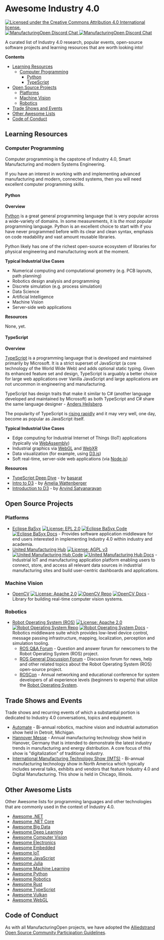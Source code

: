# Awesome Industry 4.0

<a href="https://creativecommons.org/licenses/by/4.0/">
    <img src="https://img.shields.io/github/license/MfgOpen/awesome-industry4.0.svg" alt="Licensed under the Creative Commons Attribution 4.0 International license." />
</a>
<a href="https://discord.gg/ssvcVNJ">
    <img src="https://img.shields.io/discord/677517706940907521.svg" alt="ManufacturingOpen Discord Chat" />
</a>
<a href="https://discord.gg/ssvcVNJ">
    <img src="https://img.shields.io/badge/Join%20Our-Chat%20Server-red" alt="ManufacturingOpen Discord Chat" />
</a>

A curated list of Industry 4.0 research, popular events, open-source software projects and learning resources that are worth looking into!

<!-- START doctoc generated TOC please keep comment here to allow auto update -->
<!-- DON'T EDIT THIS SECTION, INSTEAD RE-RUN doctoc TO UPDATE -->
**Contents**

- [Learning Resources](#learning-resources)
  - [Computer Programming](#computer-programming)
    - [Python](#python)
    - [TypeScript](#typescript)
- [Open Source Projects](#open-source-projects)
  - [Platforms](#platforms)
  - [Machine Vision](#machine-vision)
  - [Robotics](#robotics)
- [Trade Shows and Events](#trade-shows-and-events)
- [Other Awesome Lists](#other-awesome-lists)
- [Code of Conduct](#code-of-conduct)

<!-- END doctoc generated TOC please keep comment here to allow auto update -->

## Learning Resources

### Computer Programming

Computer programming is the capstone of Industry 4.0, Smart Manufacturing and modern Systems Engineering.

If you have an interest in working with and implementing advanced manufacturing and modern, connected systems, then you will need excellent computer programming skills.

#### Python

**Overview**

[Python](https://www.python.org/) is a great general programming language that is very popular across a wide-variety of
domains. In some measurements, it is _the_ most popular programming language. Python is an excellent choice to start
with if you have never programmed before with its clear and clean syntax, emphasis on code readability and vast amount
reusable libraries.

Python likely has one of the richest open-source ecosystem of libraries for physical engineering and manufacturing work
at the moment.

**Typical Industrial Use Cases**

* Numerical computing and computational geometry (e.g. PCB layouts, path planning)
* Robotics design analysis and programming
* Discrete simulation (e.g. process simulation)
* Data Science
* Artificial Intelligence
* Machine Vision
* Server-side web applications

**Resources**

None, yet.

#### TypeScript

**Overview**

[TypeScript](https://www.typescriptlang.org/) is a programming language that is developed and maintained primarily by
Microsoft. It is a strict superset of JavaScript (a core technology of the World Wide Web) and adds optional static
typing. Given its enhanced feature set and design, TypeScript is arguably a better choice for large web applications
over Vanilla JavaScript and large applications are not uncommon in engineering and manufacturing.

TypeScript has design traits that make it similar to C# (another language developed and maintained by Microsoft) as both
TypeScript and C# share the same language designer - [Anders Hejlsberg](https://en.wikipedia.org/wiki/Anders_Hejlsberg).

The popularity of TypeScript is
[rising rapidly](https://www.techrepublic.com/article/10-most-popular-programming-languages-rise-of-typescript/) and it
may very well, one day, become as popular as JavaScript itself.

**Typical Industrial Use Cases**

* Edge computing for Industrial Internet of Things (IIoT) applications (typically via [WebAssembly](https://webassembly.org/))
* Industrial graphics via [WebGL](https://developer.mozilla.org/en-US/docs/Web/API/WebGL_API) and [WebXR](https://blog.mozvr.com/tag/webxr/)
* Data visualization (for example, using [D3.js](https://d3js.org/))
* Soft real-time, server-side web applications (via [Node.js](https://nodejs.org/en/))

**Resources**

* [TypeScript Deep Dive](https://basarat.gitbook.io/typescript/) - by [basarat](https://twitter.com/basarat)
* [Intro to D3](https://wattenberger.com/blog/d3#intro) - by [Amelia Wattenberger](https://twitter.com/wattenberger)
* [Introduction to D3](https://observablehq.com/@mitvis/introduction-to-d3) - by [Arvind Satyanarayan](https://twitter.com/arvindsatya1)

## Open Source Projects

### Platforms

* [Eclipse BaSyx](https://www.eclipse.org/basyx/) [![License: EPL 2.0](https://img.shields.io/badge/License-EPL%202.0-brightgreen.svg)](https://spdx.org/licenses/EPL-2.0.html) [![Eclipse BaSyx Code](https://img.shields.io/badge/Link%20to-Code-red)](https://git.eclipse.org/r/plugins/gitiles/basyx/basyx) [![Eclipse BaSyx Docs](https://img.shields.io/badge/Link%20to-Docs-blue)](https://wiki.eclipse.org/BaSyx) - Provides software application middleware for end users interested in implementing Industry 4.0 within industry and academia.
* [United Manufacturing Hub](https://www.umh.app/) [![License: AGPL v3](https://img.shields.io/badge/License-AGPL%20v3-blue.svg)](https://www.gnu.org/licenses/agpl-3.0) [![United Manufacturing Hub Code](https://img.shields.io/badge/Link%20to-Code-red)](https://github.com/united-manufacturing-hub/united-manufacturing-hub) [![United Manufacturing Hub Docs](https://img.shields.io/badge/Link%20to-Docs-blue)](https://docs.umh.app/docs/) - Industrial IoT and manufacturing application platform enabling users to connect, store, and access all relevant data sources in industrial manufacturing sites and build user-centric dashboards and applications.

### Machine Vision

* [OpenCV](https://opencv.org/) [![License: Apache 2.0](https://img.shields.io/badge/License-Apache%202.0-yellow.svg)](https://www.apache.org/licenses/LICENSE-2.0) [![OpenCV Repo](https://img.shields.io/badge/Link%20to-Code-red)](https://github.com/opencv/opencv) [![OpenCV Docs](https://img.shields.io/badge/Link%20to-Docs-blue)](https://docs.opencv.org/) - Library for building real-time computer vision systems.

### Robotics

* [Robot Operating System (ROS)](https://www.ros.org/) [![License: Apache 2.0](https://img.shields.io/badge/License-Apache%202.0-yellow.svg)](https://www.apache.org/licenses/LICENSE-2.0) [![Robot Operating System Repo](https://img.shields.io/badge/Link%20to-Code-red)](https://github.com/ros2) [![Robot Operating System Docs](https://img.shields.io/badge/Link%20to-Docs-blue)](https://docs.ros.org/) - Robotics middleware suite which provides low-level device control, message passing infrastructure, mapping, localization, perception and simulation tooling.
    * [ROS Q&A Forum](https://answers.ros.org/questions/) - Question and answer forum for newcomers to the Robot Operating System (ROS) project.
    * [ROS General Discussion Forum](https://discourse.ros.org/) - Discussion forum for news, help and other related topics about the Robot Operating System (ROS) open-source project.
    * [ROSCon](https://roscon.ros.org/) - Annual networking and educational conference for system developers of all experience levels (beginners to experts) that utilize the [Robot Operating System](https://www.ros.org/).

## Trade Shows and Events

Trade shows and recurring events of which a substantial portion is
dedicated to Industry 4.0 conversations, topics and equipment.

* [Automate](https://www.automateshow.com/) - Bi-annual robotics, machine vision and industrial automation show held in Detroit, Michigan.
* [Hannover Messe](https://www.hannovermesse.de/en/) - Annual manufacturing technology show held in Hanover, Germany that is intended to demonstrate the latest industry trends in manufacturing and energy distribution. A core focus of this show is "digitalization" of traditional industry.
* [International Manufacturing Technology Show (IMTS)](https://www.imts.com/) - Bi-annual manufacturing technology show in North America which typically includes several talks, exhibits and vendors that feature Industry 4.0 and Digital Manufacturing. This show is held in Chicago, Illinois.

## Other Awesome Lists

Other Awesome lists for programming languages and other technologies that are commonly
used in the context of Industry 4.0.

* [Awesome .NET](https://github.com/quozd/awesome-dotnet)
* [Awesome .NET Core](https://github.com/thangchung/awesome-dotnet-core)
* [Awesome Big Data](https://github.com/onurakpolat/awesome-bigdata)
* [Awesome Deep Learning](https://github.com/ChristosChristofidis/awesome-deep-learning)
* [Awesome Computer Vision](https://github.com/jbhuang0604/awesome-computer-vision)
* [Awesome Electronics](https://github.com/kitspace/awesome-electronics)
* [Awesome Embedded](https://github.com/nhivp/Awesome-Embedded)
* [Awesome IoT](https://github.com/phodal/awesome-iot)
* [Awesome JavaScript](https://github.com/sorrycc/awesome-javascript)
* [Awesome Julia](https://github.com/svaksha/Julia.jl)
* [Awesome Machine Learning](https://github.com/josephmisiti/awesome-machine-learning)
* [Awesome Python](https://github.com/vinta/awesome-python)
* [Awesome Robotics](https://github.com/kiloreux/awesome-robotics)
* [Awesome Rust](https://github.com/rust-unofficial/awesome-rust)
* [Awesome TypeScript](https://github.com/dzharii/awesome-typescript)
* [Awesome Vulkan](https://github.com/vinjn/awesome-vulkan)
* [Awesome WebGL](https://github.com/sjfricke/awesome-webgl)

## Code of Conduct

As with all ManufacturingOpen projects, we have adopted the [Alliedstrand Open Source Community Participation Guidelines](https://github.com/Alliedstrand/os-community-guidelines).

[cc-by]: http://creativecommons.org/licenses/by/4.0/
[cc-by-shield]: https://img.shields.io/badge/License-CC%20BY%204.0-lightgrey.svg